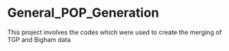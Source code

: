 # General_POP_Generation
This project involves the codes which were used to create the merging of TGP and Bigham data
